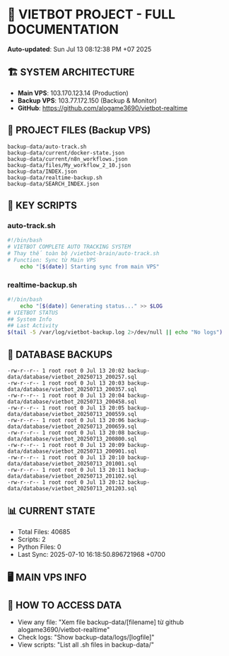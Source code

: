 # 🤖 VIETBOT PROJECT - FULL DOCUMENTATION
**Auto-updated**: Sun Jul 13 08:12:38 PM +07 2025

## 🏗️ SYSTEM ARCHITECTURE
- **Main VPS**: 103.170.123.14 (Production)
- **Backup VPS**: 103.77.172.150 (Backup & Monitor)
- **GitHub**: https://github.com/alogame3690/vietbot-realtime

## 📁 PROJECT FILES (Backup VPS)
```
backup-data/auto-track.sh
backup-data/current/docker-state.json
backup-data/current/n8n_workflows.json
backup-data/files/My_workflow_2_10.json
backup-data/INDEX.json
backup-data/realtime-backup.sh
backup-data/SEARCH_INDEX.json
```

## 🔧 KEY SCRIPTS
### auto-track.sh
```bash
#!/bin/bash
# VIETBOT COMPLETE AUTO TRACKING SYSTEM
# Thay thế toàn bộ /vietbot-brain/auto-track.sh
# Function: Sync từ Main VPS
    echo "[$(date)] Starting sync from main VPS"
```
### realtime-backup.sh
```bash
#!/bin/bash
    echo "[$(date)] Generating status..." >> $LOG
# VIETBOT STATUS
## System Info
## Last Activity
$(tail -5 /var/log/vietbot-backup.log 2>/dev/null || echo "No logs")
```

## 💾 DATABASE BACKUPS
```
-rw-r--r-- 1 root root 0 Jul 13 20:02 backup-data/database/vietbot_20250713_200257.sql
-rw-r--r-- 1 root root 0 Jul 13 20:03 backup-data/database/vietbot_20250713_200357.sql
-rw-r--r-- 1 root root 0 Jul 13 20:04 backup-data/database/vietbot_20250713_200458.sql
-rw-r--r-- 1 root root 0 Jul 13 20:05 backup-data/database/vietbot_20250713_200559.sql
-rw-r--r-- 1 root root 0 Jul 13 20:06 backup-data/database/vietbot_20250713_200659.sql
-rw-r--r-- 1 root root 0 Jul 13 20:08 backup-data/database/vietbot_20250713_200800.sql
-rw-r--r-- 1 root root 0 Jul 13 20:09 backup-data/database/vietbot_20250713_200901.sql
-rw-r--r-- 1 root root 0 Jul 13 20:10 backup-data/database/vietbot_20250713_201001.sql
-rw-r--r-- 1 root root 0 Jul 13 20:11 backup-data/database/vietbot_20250713_201102.sql
-rw-r--r-- 1 root root 0 Jul 13 20:12 backup-data/database/vietbot_20250713_201203.sql
```

## 📊 CURRENT STATE
- Total Files: 40685
- Scripts: 2
- Python Files: 0
- Last Sync: 2025-07-10 16:18:50.896721968 +0700

## 🖥️ MAIN VPS INFO


## 🚨 HOW TO ACCESS DATA
- View any file: "Xem file backup-data/[filename] từ github alogame3690/vietbot-realtime"
- Check logs: "Show backup-data/logs/[logfile]"
- View scripts: "List all .sh files in backup-data/"
